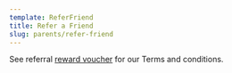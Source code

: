 ```yaml
---
template: ReferFriend
title: Refer a Friend
slug: parents/refer-friend
---
```

See referral [reward voucher](/images/uploads/referral.pdf) for our Terms and conditions.
